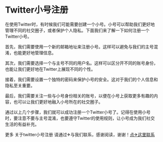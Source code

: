 # Twitter小号注册

在使用Twitter时，有时候我们可能需要创建一个小号。小号可以帮助我们更好地管理不同的社交圈子，或者保护个人隐私。下面我们来了解一下如何注册一个Twitter小号。

首先，我们需要使用一个新的邮箱地址来注册小号。这样可以避免与我们的主号混淆，也能更好地管理信息。

其次，我们需要选择一个与主号不同的用户名。这样可以区分开不同的账号身份，也能让我们更好地在Twitter上展现不同的个性。

接着，我们需要设置一个独特的密码来保护小号的安全。这对于我们的个人信息和隐私至关重要。

最后，我们需要关注一些与小号身份相关的账号，以便在小号上获取更多有趣的内容，也可以让我们更好地融入小号所在的社交圈子。

通过以上几个步骤，我们就可以成功注册一个Twitter小号了。记得在使用小号时，要注意不要与主号混淆，也要遵守Twitter的使用规则，让小号成为我们社交生活的有益补充。

更多 关于twitter小号注册 请通过✈与我们联系，感谢阅读，谢谢！[点✈这里联系](https://1.k02.cc)